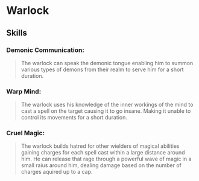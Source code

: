 Warlock
=======

Skills
------

### Demonic Communication:
> The warlock can speak the demonic tongue enabling him to summon various types of demons from their realm to serve him for a short duration.

### Warp Mind:
> The warlock uses his knowledge of the inner workings of the mind to cast a spell on the target causing it to go insane. Making it unable to control its movements for a short duration.

### Cruel Magic:
> The warlock builds hatred for other wielders of magical abilities gaining charges for each spell cast within a large distance around him. He can release that rage through a powerful wave of magic in a small raius around him, dealing damage based on the number of charges aquired up to a cap.